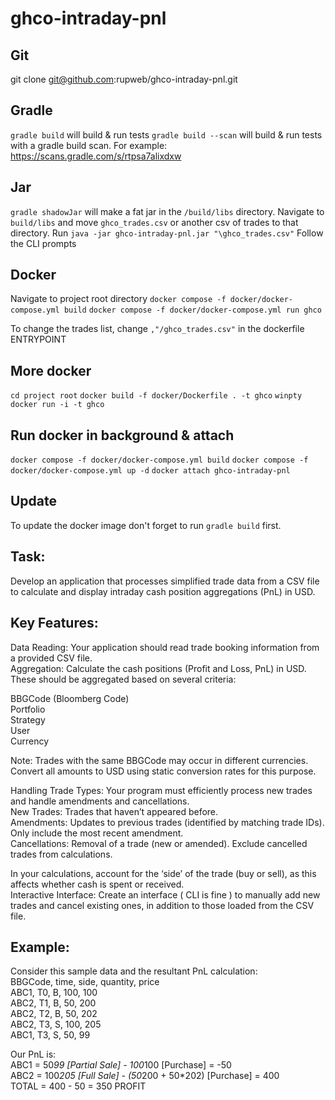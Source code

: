 # ghco-intraday-pnl

## Git
git clone git@github.com:rupweb/ghco-intraday-pnl.git

## Gradle
`gradle build` will build & run tests
`gradle build --scan` will build & run tests with a gradle build scan.
For example: https://scans.gradle.com/s/rtpsa7alixdxw

## Jar
`gradle shadowJar` will make a fat jar in the `/build/libs` directory.
Navigate to `build/libs` and move `ghco_trades.csv` or another csv of trades to that directory.
Run `java -jar ghco-intraday-pnl.jar "\ghco_trades.csv"`
Follow the CLI prompts

## Docker
Navigate to project root directory
`docker compose -f docker/docker-compose.yml build`
`docker compose -f docker/docker-compose.yml run ghco`

To change the trades list, change `,"/ghco_trades.csv"` in the dockerfile ENTRYPOINT

## More docker
`cd project root`
`docker build -f docker/Dockerfile . -t ghco`
`winpty docker run -i -t ghco`

## Run docker in background & attach
`docker compose -f docker/docker-compose.yml build`
`docker compose -f docker/docker-compose.yml up -d`
`docker attach ghco-intraday-pnl`

## Update
To update the docker image don't forget to run `gradle build` first.

## Task: 
Develop an application that processes simplified trade data from a CSV file to calculate and display intraday cash position aggregations (PnL) in USD.

## Key Features:
Data Reading: Your application should read trade booking information from a provided CSV file.
<br>Aggregation: Calculate the cash positions (Profit and Loss, PnL) in USD. These should be aggregated based on several criteria:

BBGCode (Bloomberg Code)
<br>Portfolio
<br>Strategy
<br>User
<br>Currency

Note: Trades with the same BBGCode may occur in different currencies. Convert all amounts to USD using static conversion rates for this purpose.

Handling Trade Types: Your program must efficiently process new trades and handle amendments and cancellations.
<br>New Trades: Trades that haven’t appeared before.
<br>Amendments: Updates to previous trades (identified by matching trade IDs). Only include the most recent amendment.
<br>Cancellations: Removal of a trade (new or amended). Exclude cancelled trades from calculations.

In your calculations, account for the ‘side’ of the trade (buy or sell), as this affects whether cash is spent or received.
<br>Interactive Interface: Create an interface ( CLI is fine ) to manually add new trades and cancel existing ones, in addition to those loaded from the CSV file.

## Example: 
Consider this sample data and the resultant PnL calculation:
<br>BBGCode, time, side, quantity, price
<br>ABC1, T0, B, 100, 100
<br>ABC2, T1, B, 50, 200
<br>ABC2, T2, B, 50, 202
<br>ABC2, T3, S, 100, 205
<br>ABC1, T3, S, 50, 99

Our PnL is:
<br>ABC1 = 50*99 [Partial Sale] - 100*100 [Purchase] = -50
<br>ABC2 = 100*205 [Full Sale] - (50*200 + 50*202) [Purchase] = 400
<br>TOTAL = 400 - 50 = 350 PROFIT
